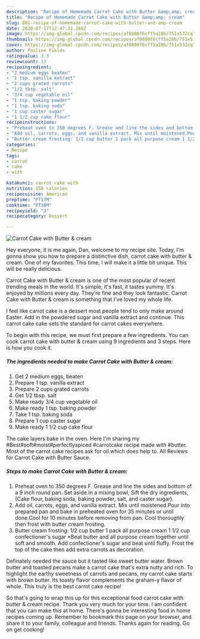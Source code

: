 ```yaml
---
description: "Recipe of Homemade Carrot Cake with Butter &amp;amp; cream"
title: "Recipe of Homemade Carrot Cake with Butter &amp;amp; cream"
slug: 801-recipe-of-homemade-carrot-cake-with-butter-and-amp-cream
date: 2020-07-17T12:47:31.266Z
image: https://img-global.cpcdn.com/recipes/af0800f6cff5a28b/751x532cq70/carrot-cake-with-butter-cream-recipe-main-photo.jpg
thumbnail: https://img-global.cpcdn.com/recipes/af0800f6cff5a28b/751x532cq70/carrot-cake-with-butter-cream-recipe-main-photo.jpg
cover: https://img-global.cpcdn.com/recipes/af0800f6cff5a28b/751x532cq70/carrot-cake-with-butter-cream-recipe-main-photo.jpg
author: Pauline Fields
ratingvalue: 3.3
reviewcount: 13
recipeingredient:
- "2 medium eggs beaten"
- "1 tsp. vanilla extract"
- "2 cups grated carrots"
- "1/2 tbsp. salt"
- "3/4 cup vegetable oil"
- "1 tsp. baking powder"
- "1 tsp. baking soda"
- "1 cup caster sugar"
- "1 1/2 cup cake flour"
recipeinstructions:
- "Preheat oven to 350 degrees F. Grease and line the sides and bottom of a 9 inch round pan. Set aside.In a mixing bowl, Sift the dry ingredients, (Cake flour, baking soda, baking powder, salt, and caster sugar)."
- "Add oil, carrots, eggs, and vanilla extract. Mix until moistened.Pour into prepared pan and bake in preheated oven for 35 minutes or until done.Cool for 10 minutes before removing from pan. Cool thoroughly then frost with butter cream frosting."
- "Butter cream frosting: 1/2 cup butter 1 pack all purpose cream 1 1/2 cup confectioner&#39;s sugar *Beat butter and all purpose cream together until soft and smooth. Add confectioner&#39;s sugar and beat until fluffy. Frost the top of the cake then add extra carrots as decoration."
categories:
- Recipe
tags:
- carrot
- cake
- with

katakunci: carrot cake with 
nutrition: 158 calories
recipecuisine: American
preptime: "PT17M"
cooktime: "PT38M"
recipeyield: "3"
recipecategory: Dessert

---
```



![Carrot Cake with Butter &amp; cream](https://img-global.cpcdn.com/recipes/af0800f6cff5a28b/751x532cq70/carrot-cake-with-butter-cream-recipe-main-photo.jpg)

Hey everyone, it is me again, Dan, welcome to my recipe site. Today, I'm gonna show you how to prepare a distinctive dish, carrot cake with butter &amp; cream. One of my favorites. This time, I will make it a little bit unique. This will be really delicious.

Carrot Cake with Butter &amp; cream is one of the most popular of recent trending meals in the world. It's simple, it's fast, it tastes yummy. It's enjoyed by millions every day. They're fine and they look fantastic. Carrot Cake with Butter &amp; cream is something that I've loved my whole life.

I feel like carrot cake is a dessert most people tend to only make around Easter. Add in the powdered sugar and vanilla extract and continue. This carrot cake cake sets the standard for carrot cakes everywhere.


To begin with this recipe, we must first prepare a few ingredients. You can cook carrot cake with butter &amp; cream using 9 ingredients and 3 steps. Here is how you cook it.

<!--inarticleads1-->

##### The ingredients needed to make Carrot Cake with Butter &amp; cream:

1. Get 2 medium eggs, beaten
1. Prepare 1 tsp. vanilla extract
1. Prepare 2 cups grated carrots
1. Get 1/2 tbsp. salt
1. Make ready 3/4 cup vegetable oil
1. Make ready 1 tsp. baking powder
1. Take 1 tsp. baking soda
1. Prepare 1 cup caster sugar
1. Make ready 1 1/2 cup cake flour


The cake layers bake in the oven. Here I&#39;m sharing my #Best#soft#moist#perfectlyspiced #carrotcake recipe made with #butter. Most of the carrot cake recipes ask for oil.which does help to. All Reviews for Carrot Cake with Butter Sauce. 

<!--inarticleads2-->

##### Steps to make Carrot Cake with Butter &amp; cream:

1. Preheat oven to 350 degrees F. Grease and line the sides and bottom of a 9 inch round pan. Set aside.In a mixing bowl, Sift the dry ingredients, (Cake flour, baking soda, baking powder, salt, and caster sugar).
1. Add oil, carrots, eggs, and vanilla extract. Mix until moistened.Pour into prepared pan and bake in preheated oven for 35 minutes or until done.Cool for 10 minutes before removing from pan. Cool thoroughly then frost with butter cream frosting.
1. Butter cream frosting: 1/2 cup butter 1 pack all purpose cream 1 1/2 cup confectioner&#39;s sugar *Beat butter and all purpose cream together until soft and smooth. Add confectioner&#39;s sugar and beat until fluffy. Frost the top of the cake then add extra carrots as decoration.


Definately needed the sauce but it tasted like sweet butter water. Brown butter and toasted pecans make a carrot cake that&#39;s extra nutty and rich. To highlight the earthy sweetness of carrots and pecans, my carrot cake starts with brown butter. Its toasty flavor complements the graham-y flavor of whole. This truly is the best carrot cake recipe! 

So that's going to wrap this up for this exceptional food carrot cake with butter &amp; cream recipe. Thank you very much for your time. I am confident that you can make this at home. There's gonna be interesting food in home recipes coming up. Remember to bookmark this page on your browser, and share it to your family, colleague and friends. Thanks again for reading. Go on get cooking!
